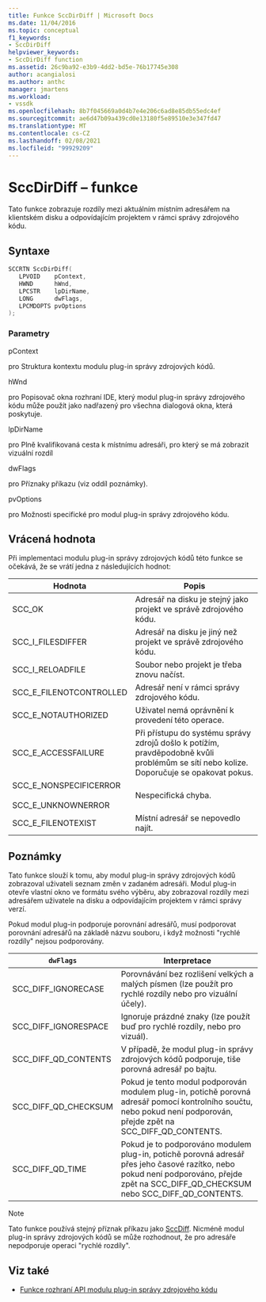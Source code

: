 ```yaml
---
title: Funkce SccDirDiff | Microsoft Docs
ms.date: 11/04/2016
ms.topic: conceptual
f1_keywords:
- SccDirDiff
helpviewer_keywords:
- SccDirDiff function
ms.assetid: 26c9ba92-e3b9-4dd2-bd5e-76b17745e308
author: acangialosi
ms.author: anthc
manager: jmartens
ms.workload:
- vssdk
ms.openlocfilehash: 8b7f045669a0d4b7e4e206c6ad8e85db55edc4ef
ms.sourcegitcommit: ae6d47b09a439cd0e13180f5e89510e3e347fd47
ms.translationtype: MT
ms.contentlocale: cs-CZ
ms.lasthandoff: 02/08/2021
ms.locfileid: "99929209"
---
```

# <a name="sccdirdiff-function"></a>SccDirDiff – funkce
Tato funkce zobrazuje rozdíly mezi aktuálním místním adresářem na klientském disku a odpovídajícím projektem v rámci správy zdrojového kódu.

## <a name="syntax"></a>Syntaxe

```cpp
SCCRTN SccDirDiff(
   LPVOID    pContext,
   HWND      hWnd,
   LPCSTR    lpDirName,
   LONG      dwFlags,
   LPCMDOPTS pvOptions
);
```

### <a name="parameters"></a>Parametry
 pContext

pro Struktura kontextu modulu plug-in správy zdrojových kódů.

 hWnd

pro Popisovač okna rozhraní IDE, který modul plug-in správy zdrojového kódu může použít jako nadřazený pro všechna dialogová okna, která poskytuje.

 lpDirName

pro Plně kvalifikovaná cesta k místnímu adresáři, pro který se má zobrazit vizuální rozdíl

 dwFlags

pro Příznaky příkazu (viz oddíl poznámky).

 pvOptions

pro Možnosti specifické pro modul plug-in správy zdrojového kódu.

## <a name="return-value"></a>Vrácená hodnota
 Při implementaci modulu plug-in správy zdrojových kódů této funkce se očekává, že se vrátí jedna z následujících hodnot:

|Hodnota|Popis|
|-----------|-----------------|
|SCC_OK|Adresář na disku je stejný jako projekt ve správě zdrojového kódu.|
|SCC_I_FILESDIFFER|Adresář na disku je jiný než projekt ve správě zdrojového kódu.|
|SCC_I_RELOADFILE|Soubor nebo projekt je třeba znovu načíst.|
|SCC_E_FILENOTCONTROLLED|Adresář není v rámci správy zdrojového kódu.|
|SCC_E_NOTAUTHORIZED|Uživatel nemá oprávnění k provedení této operace.|
|SCC_E_ACCESSFAILURE|Při přístupu do systému správy zdrojů došlo k potížím, pravděpodobně kvůli problémům se sítí nebo kolize. Doporučuje se opakovat pokus.|
|SCC_E_NONSPECIFICERROR<br /><br /> SCC_E_UNKNOWNERROR|Nespecifická chyba.|
|SCC_E_FILENOTEXIST|Místní adresář se nepovedlo najít.|

## <a name="remarks"></a>Poznámky
 Tato funkce slouží k tomu, aby modul plug-in správy zdrojových kódů zobrazoval uživateli seznam změn v zadaném adresáři. Modul plug-in otevře vlastní okno ve formátu svého výběru, aby zobrazoval rozdíly mezi adresářem uživatele na disku a odpovídajícím projektem v rámci správy verzí.

 Pokud modul plug-in podporuje porovnání adresářů, musí podporovat porovnání adresářů na základě názvu souboru, i když možnosti "rychlé rozdíly" nejsou podporovány.

|`dwFlags`|Interpretace|
|---------------|--------------------|
|SCC_DIFF_IGNORECASE|Porovnávání bez rozlišení velkých a malých písmen (lze použít pro rychlé rozdíly nebo pro vizuální účely).|
|SCC_DIFF_IGNORESPACE|Ignoruje prázdné znaky (lze použít buď pro rychlé rozdíly, nebo pro vizuál).|
|SCC_DIFF_QD_CONTENTS|V případě, že modul plug-in správy zdrojových kódů podporuje, tiše porovná adresář po bajtu.|
|SCC_DIFF_QD_CHECKSUM|Pokud je tento modul podporován modulem plug-in, potichě porovná adresář pomocí kontrolního součtu, nebo pokud není podporován, přejde zpět na SCC_DIFF_QD_CONTENTS.|
|SCC_DIFF_QD_TIME|Pokud je to podporováno modulem plug-in, potichě porovná adresář přes jeho časové razítko, nebo pokud není podporováno, přejde zpět na SCC_DIFF_QD_CHECKSUM nebo SCC_DIFF_QD_CONTENTS.|

> [!NOTE]
> Tato funkce používá stejný příznak příkazu jako [SccDiff](../extensibility/sccdiff-function.md). Nicméně modul plug-in správy zdrojových kódů se může rozhodnout, že pro adresáře nepodporuje operaci "rychlé rozdíly".

## <a name="see-also"></a>Viz také
- [Funkce rozhraní API modulu plug-in správy zdrojového kódu](../extensibility/source-control-plug-in-api-functions.md)

